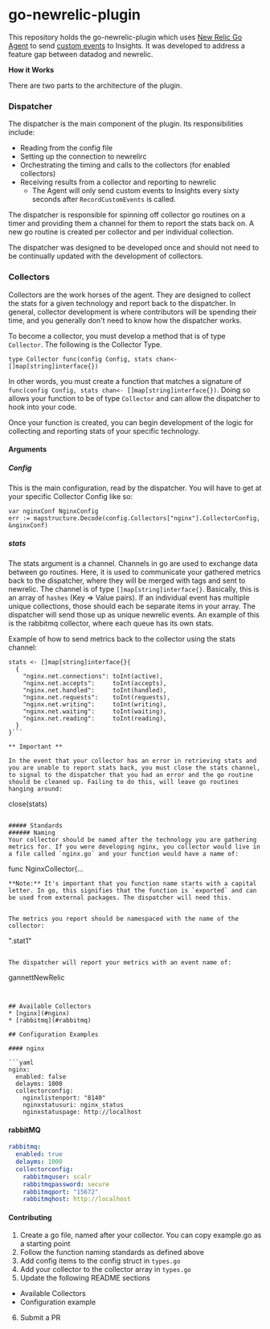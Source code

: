 # go-newrelic-plugin

This repository holds the go-newrelic-plugin which uses [New Relic Go Agent](https://github.com/newrelic/go-agent) to send [custom events](https://docs.newrelic.com/docs/insights/new-relic-insights/custom-events/inserting-custom-events-new-relic-apm-agents) to Insights. It was developed to address a feature gap between datadog and newrelic.

**How it Works**

There are two parts to the architecture of the plugin.

### Dispatcher

The dispatcher is the main component of the plugin. Its responsibilities include:
  - Reading from the config file
  - Setting up the connection to newrelirc
  - Orchestrating the timing and calls to the collectors (for enabled collectors)
  - Receiving results from a collector and reporting to newrelic
    - The Agent will only send custom events to Insights every sixty seconds after `RecordCustomEvents` is called.


The dispatcher is responsible for spinning off collector go routines on a timer and providing them a channel for them to report the stats back on. A new go routine is created per collector and per individual collection.

The dispatcher was designed to be developed once and should not need to be continually updated with the development of collectors.

### Collectors

Collectors are the work horses of the agent. They are designed to collect the stats for a given technology and report back to the dispatcher. In general, collector development is where contributors will be spending their time, and you generally don't need to know how the dispatcher works.

To become a collector, you must develop a method that is of type `Collector`. The following is the Collector Type.

```type Collector func(config Config, stats chan<- []map[string]interface{})```

In other words, you must create a function that matches a signature of `func(config Config, stats chan<- []map[string]interface{})`. Doing so allows your function to be of type `Collector` and can allow the dispatcher to hook into your code.

Once your function is created, you can begin development of the logic for collecting and reporting stats of your specific technology.

#### Arguments
##### Config

This is the main configuration, read by the dispatcher. You will have to get at your specific Collector Config like so:

```
var nginxConf NginxConfig
err := mapstructure.Decode(config.Collectors["nginx"].CollectorConfig, &nginxConf)
```

##### stats

The stats argument is a channel. Channels in go are used to exchange data between go routines. Here, it is used to communicate your gathered metrics back to the dispatcher, where they will be merged with tags and sent to newrelic. The channel is of type `[]map[string]interface{}`. Basically, this is an array of `hashes` (Key => Value pairs). If an individual event has multiple unique collections, those should each be separate items in your array. The dispatcher will send those up as unique newrelic events. An example of this is the rabbitmq collector, where each queue has its own stats.

Example of how to send metrics back to the collector using the stats channel:
```
stats <- []map[string]interface{}{
  {
    "nginx.net.connections": toInt(active),
    "nginx.net.accepts":     toInt(accepts),
    "nginx.net.handled":     toInt(handled),
    "nginx.net.requests":    toInt(requests),
    "nginx.net.writing":     toInt(writing),
    "nginx.net.waiting":     toInt(waiting),
    "nginx.net.reading":     toInt(reading),
  }
}```

** Important **

In the event that your collector has an error in retrieving stats and you are unable to report stats back, you must close the stats channel, to signal to the dispatcher that you had an error and the go routine should be cleaned up. Failing to do this, will leave go routines hanging around:

```
close(stats)
```

##### Standards
###### Naming
Your collector should be named after the technology you are gathering metrics for. If you were developing nginx, you collector would live in a file called `nginx.go` and your function would have a name of:

```
func NginxCollector(...
```
**Note:** It's important that you function name starts with a capital letter. In go, this signifies that the function is `exported` and can be used from external packages. The dispatcher will need this.


The metrics you report should be namespaced with the name of the collector:

```
"<collector>.stat1"
```

The dispatcher will report your metrics with an event name of:

```
gannettNewRelic<CollectorName>
```


## Available Collectors
* [nginx](#nginx)
* [rabbitmq](#rabbitmq)

## Configuration Examples

#### nginx

```yaml
nginx:
  enabled: false
  delayms: 1000
  collectorconfig:
    nginxlistenport: "8140"
    nginxstatusuri: nginx_status
    nginxstatuspage: http://localhost
```

#### rabbitMQ

```yaml
rabbitmq:
  enabled: true
  delayms: 1000
  collectorconfig:
    rabbitmquser: scalr
    rabbitmqpassword: secure
    rabbitmqport: "15672"
    rabbitmqhost: http://localhost
```


#### Contributing

1. Create a go file, named after your collector. You can copy example.go as a starting point
2. Follow the function naming standards as defined above
3. Add config items to the config struct in `types.go`
4. Add your collector to the collector array in `types.go`
5. Update the following README sections
  - Available Collectors
  - Configuration example
6. Submit a PR

